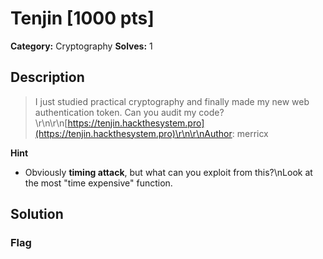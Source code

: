 # Tenjin [1000 pts]

**Category:** Cryptography
**Solves:** 1

## Description
>I just studied practical cryptography and finally made my new web authentication token. Can you audit my code?\r\n\r\n[https://tenjin.hackthesystem.pro](https://tenjin.hackthesystem.pro)\r\n\r\nAuthor: merricx

**Hint**
* Obviously **timing attack**, but what can you exploit from this?\nLook at the most "time expensive" function.

## Solution

### Flag

